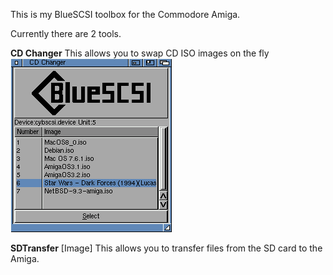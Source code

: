 This is my BlueSCSI toolbox for the Commodore Amiga.

Currently there are 2 tools.

**CD Changer** 
This allows you to swap CD ISO images on the fly
![CD Changer](CDChanger.png)

**SDTransfer**
[Image]
This allows you to transfer files from the SD card to the Amiga.
